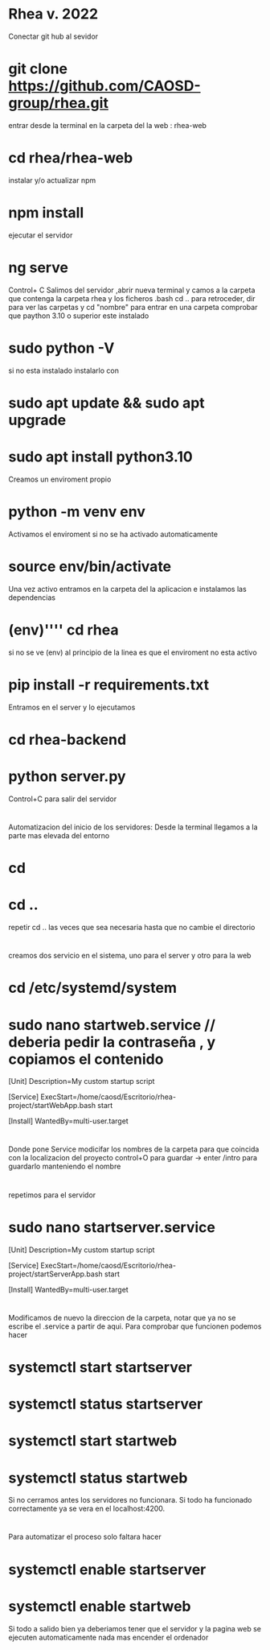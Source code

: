 # Rhea v. 2022
Conectar git hub al sevidor
# git clone https://github.com/CAOSD-group/rhea.git
entrar desde la terminal en la carpeta del la web : rhea-web
# cd rhea/rhea-web
instalar y/o actualizar npm
# npm install
ejecutar el servidor 
# ng serve
Control+ C Salimos del servidor ,abrir nueva terminal y camos a la carpeta que contenga la carpeta rhea y los ficheros .bash
cd .. para retroceder, dir para ver las carpetas y cd "nombre" para entrar en una carpeta
comprobar que paython 3.10 o superior este instalado
# sudo python -V
si no esta instalado instalarlo con
# sudo apt update && sudo apt upgrade
# sudo apt install python3.10 
Creamos un enviroment propio
# python -m venv env
Activamos el enviroment si no se ha activado automaticamente
# source env/bin/activate
Una vez activo entramos en la carpeta del la aplicacion e instalamos las dependencias
# (env)'''' cd rhea  
si no se ve (env) al principio de la linea es que el enviroment no esta activo
# pip install -r requirements.txt
Entramos en el server y lo ejecutamos
# cd rhea-backend
# python server.py
Control+C para salir del servidor
#
Automatizacion del inicio de los servidores: Desde la terminal llegamos a la parte mas elevada del entorno
# cd 
# cd ..    
repetir cd .. las veces que sea necesaria hasta que no cambie el directorio
#
creamos dos servicio en el sistema, uno para el server y otro para la web
# cd /etc/systemd/system
# sudo nano startweb.service  // deberia pedir la contraseña , y copiamos el contenido 
[Unit]
Description=My custom startup script

[Service]
ExecStart=/home/caosd/Escritorio/rhea-project/startWebApp.bash start

[Install]
WantedBy=multi-user.target
#
Donde pone Service modicifar los nombres de la carpeta para que coincida con la localizacion del proyecto 
control+O para guardar -> enter /intro para guardarlo manteniendo el nombre
#
repetimos para el servidor
# sudo nano startserver.service 
[Unit]
Description=My custom startup script

[Service]
ExecStart=/home/caosd/Escritorio/rhea-project/startServerApp.bash start

[Install]
WantedBy=multi-user.target
# 
Modificamos de nuevo la direccion de la carpeta, notar que ya no se escribe el .service a partir de aqui.
Para comprobar que funcionen podemos hacer 
# systemctl start startserver
# systemctl status startserver
# systemctl start startweb
# systemctl status startweb
Si no cerramos antes los servidores no funcionara.
Si todo ha funcionado correctamente ya se vera en el localhost:4200.
#
Para automatizar el proceso solo faltara hacer
# systemctl enable startserver
# systemctl enable startweb
Si todo a salido bien ya deberiamos tener que el servidor y la pagina web se ejecuten automaticamente nada mas encender el ordenador

